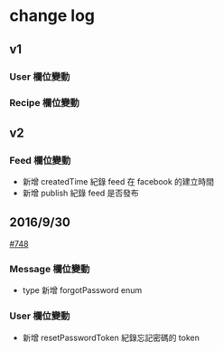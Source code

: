 # change log

## v1

### User 欄位變動



### Recipe 欄位變動


## v2

### Feed 欄位變動

* 新增 createdTime 紀錄 feed 在 facebook 的建立時間
* 新增 publish 紀錄 feed 是否發布


## 2016/9/30

[#748](https://github.com/trunk-studio/cargocms/pull/748)

### Message 欄位變動
*  type 新增 forgotPassword enum

### User 欄位變動
* 新增 resetPasswordToken 紀錄忘記密碼的 token
